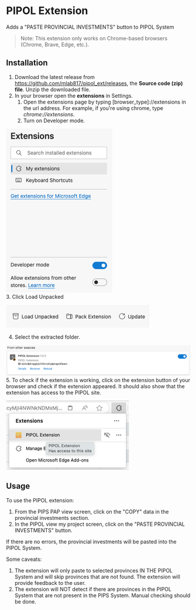 # PIPOL Extension

Adds a "PASTE PROVINCIAL INVESTMENTS" button to PIPOL System

> Note: This extension only works on Chrome-based browsers (Chrome, Brave, Edge, etc.).

## Installation

1. Download the latest release from https://github.com/mlab817/pipol_ext/releases, the **Source code (zip) file**. Unzip the downloaded file.
2. In your browser open the **extensions** in Settings.
   1. Open the extensions page by typing [browser_type]://extensions in the url address. For example, if you're using chrome, type _chrome://extensions_.
   2. Turn on Developer mode.

![Enable developer mode](screenshots/developer%20mode.png)   
   3. Click Load Unpacked

![Load unpacked](screenshots/load%20unpacked.png) 

   4. Select the extracted folder.

![extension loaded](screenshots/extension%20loaded.png)
   5. To check if the extension is working, click on the extension button of your browser and check if the extension appeared. It should also show that the extension has access to the PIPOL site.

![success](screenshots/success.png)

## Usage

To use the PIPOL extension:

1. From the PIPS PAP view screen, click on the "COPY" data in the provincial investments section.
2. In the PIPOL view my project screen, click on the "PASTE PROVINCIAL INVESTMENTS" button.

If there are no errors, the provincial investments will be pasted into the PIPOL System.

Some caveats:

1. The extension will only paste to selected provinces IN THE PIPOL System and will skip provinces that are not found. The extension will provide feedback to the user.
2. The extension will NOT detect if there are provinces in the PIPOL System that are not present in the PIPS System. Manual checking should be done.